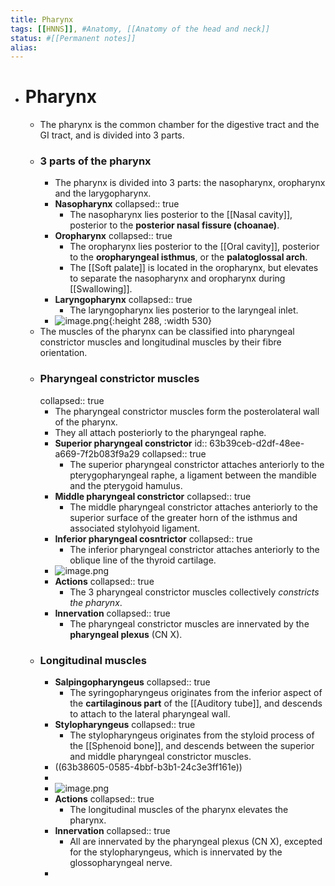 ```yaml
---
title: Pharynx
tags: [[HNNS]], #Anatomy, [[Anatomy of the head and neck]] 
status: #[[Permanent notes]] 
alias:
---
```


- # Pharynx
	- The pharynx is the common chamber for the digestive tract and the GI tract, and is divided into 3 parts.
	- ### 3 parts of the pharynx
		- The pharynx is divided into 3 parts: the nasopharynx, oropharynx and the larygopharynx.
		- **Nasopharynx**
		  collapsed:: true
			- The nasopharynx lies posterior to the [[Nasal cavity]], posterior to the **posterior nasal fissure (choanae)**.
		- **Oropharynx**
		  collapsed:: true
			- The oropharynx lies posterior to the [[Oral cavity]], posterior to the **oropharyngeal isthmus**, or the **palatoglossal arch**.
			- The [[Soft palate]] is located in the oropharynx, but elevates to separate the nasopharynx and oropharynx during [[Swallowing]].
		- **Laryngopharynx**
		  collapsed:: true
			- The laryngopharynx lies posterior to the laryngeal inlet.
		- ![image.png](../assets/image_1672715265227_0.png){:height 288, :width 530}
	- The muscles of the pharynx can be classified into pharyngeal constrictor muscles and longitudinal muscles by their fibre orientation.
	- ### Pharyngeal constrictor muscles
	  collapsed:: true
		- The pharyngeal constrictor muscles form the posterolateral wall of the pharynx.
		- They all attach posteriorly to the pharyngeal raphe.
		- **Superior pharyngeal constrictor**
		  id:: 63b39ceb-d2df-48ee-a669-7f2b083f9a29
		  collapsed:: true
			- The superior pharyngeal constrictor attaches anteriorly to the pterygopharyngeal raphe, a ligament between the mandible and the pterygoid hamulus.
		- **Middle pharyngeal constrictor**
		  collapsed:: true
			- The middle pharyngeal constrictor attaches anteriorly to the superior surface of the greater horn of the isthmus and associated stylohyoid ligament.
		- **Inferior pharyngeal cosntrictor**
		  collapsed:: true
			- The inferior pharyngeal constrictor attaches anteriorly to the oblique line of the thyroid cartilage.
		- ![image.png](../assets/image_1672716230864_0.png)
		- **Actions**
		  collapsed:: true
			- The 3 pharyngeal constrictor muscles collectively *constricts the pharynx*.
		- **Innervation**
		  collapsed:: true
			- The pharyngeal constrictor muscles are innervated by the **pharyngeal plexus** (CN X).
	- ### Longitudinal muscles
		- **Salpingopharyngeus**
		  collapsed:: true
			- The syringopharyngeus originates from the inferior aspect of the **cartilaginous part** of the [[Auditory tube]], and descends to attach to the lateral pharyngeal wall.
		- **Stylopharyngeus**
		  collapsed:: true
			- The stylopharyngeus originates from the styloid process of the [[Sphenoid bone]], and descends between the superior and middle pharyngeal constrictor muscles.
		- ((63b38605-0585-4bbf-b3b1-24c3e3ff161e))
		-
		- ![image.png](../assets/image_1672716261650_0.png)
		- **Actions**
		  collapsed:: true
			- The longitudinal muscles of the pharynx elevates the pharynx.
		- **Innervation**
		  collapsed:: true
			- All are innervated by the pharyngeal plexus (CN X), excepted for the stylopharyngeus, which is innervated by the glossopharyngeal nerve.
		-
